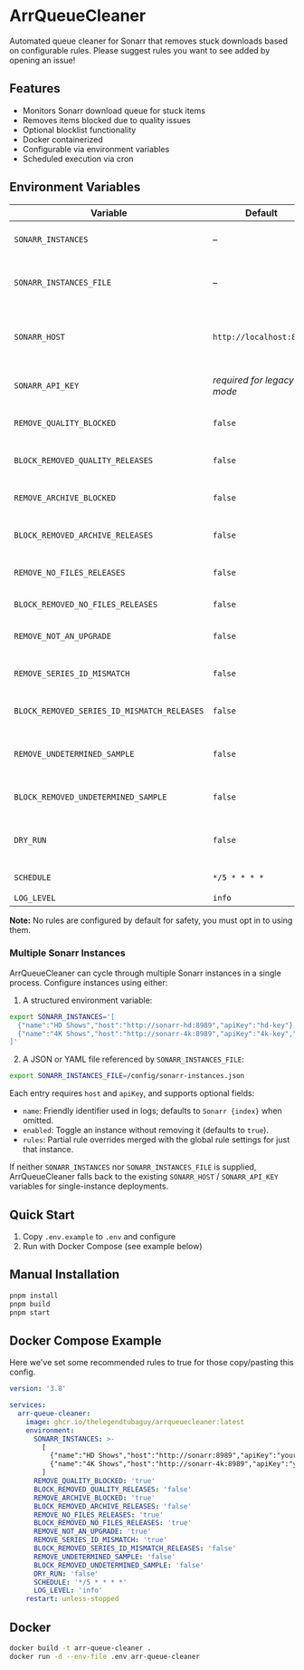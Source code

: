 # ArrQueueCleaner

Automated queue cleaner for Sonarr that removes stuck downloads based on configurable rules.  Please suggest rules you want to see added by opening an issue!

## Features

- Monitors Sonarr download queue for stuck items
- Removes items blocked due to quality issues
- Optional blocklist functionality
- Docker containerized
- Configurable via environment variables
- Scheduled execution via cron

## Environment Variables

| Variable | Default | Description |
|----------|---------|-------------|
| `SONARR_INSTANCES` | – | JSON array of Sonarr instances (see below) |
| `SONARR_INSTANCES_FILE` | – | Path to JSON/YAML file containing Sonarr instances |
| `SONARR_HOST` | `http://localhost:8989` | Legacy single-instance Sonarr URL (ignored when instances are provided) |
| `SONARR_API_KEY` | *required for legacy mode* | Legacy single-instance Sonarr API key |
| `REMOVE_QUALITY_BLOCKED` | `false` | Remove items blocked by quality rules |
| `BLOCK_REMOVED_QUALITY_RELEASES` | `false` | Add quality-blocked items to blocklist |
| `REMOVE_ARCHIVE_BLOCKED` | `false` | Remove items stuck due to archive files |
| `BLOCK_REMOVED_ARCHIVE_RELEASES` | `false` | Add archive-blocked items to blocklist |
| `REMOVE_NO_FILES_RELEASES` | `false` | Remove items with no eligible files |
| `BLOCK_REMOVED_NO_FILES_RELEASES` | `false` | Add no-files items to blocklist |
| `REMOVE_NOT_AN_UPGRADE` | `false` | Remove items flagged as "Not an upgrade" |
| `REMOVE_SERIES_ID_MISMATCH` | `false` | Remove items with series ID matching conflicts |
| `BLOCK_REMOVED_SERIES_ID_MISMATCH_RELEASES` | `false` | Add series ID mismatch items to blocklist |
| `REMOVE_UNDETERMINED_SAMPLE` | `false` | Remove items unable to determine if file is a sample |
| `BLOCK_REMOVED_UNDETERMINED_SAMPLE` | `false` | Add undetermined sample items to blocklist |
| `DRY_RUN` | `false` | Log actions without actually removing/blocking items |
| `SCHEDULE` | `*/5 * * * *` | Cron schedule (every 5 minutes) |
| `LOG_LEVEL` | `info` | Logging level |

**Note:** No rules are configured by default for safety, you must opt in to using them.

### Multiple Sonarr Instances

ArrQueueCleaner can cycle through multiple Sonarr instances in a single process. Configure instances using either:

1. A structured environment variable:

```bash
export SONARR_INSTANCES='[
  {"name":"HD Shows","host":"http://sonarr-hd:8989","apiKey":"hd-key"},
  {"name":"4K Shows","host":"http://sonarr-4k:8989","apiKey":"4k-key","rules":{"removeNotAnUpgrade":true}}
]'
```

2. A JSON or YAML file referenced by `SONARR_INSTANCES_FILE`:

```bash
export SONARR_INSTANCES_FILE=/config/sonarr-instances.json
```

Each entry requires `host` and `apiKey`, and supports optional fields:

- `name`: Friendly identifier used in logs; defaults to `Sonarr {index}` when omitted.
- `enabled`: Toggle an instance without removing it (defaults to `true`).
- `rules`: Partial rule overrides merged with the global rule settings for just that instance.

If neither `SONARR_INSTANCES` nor `SONARR_INSTANCES_FILE` is supplied, ArrQueueCleaner falls back to the existing `SONARR_HOST` / `SONARR_API_KEY` variables for single-instance deployments.

## Quick Start

1. Copy `.env.example` to `.env` and configure
2. Run with Docker Compose (see example below)

## Manual Installation

```bash
pnpm install
pnpm build
pnpm start
```

## Docker Compose Example

Here we've set some recommended rules to true for those copy/pasting this config.
```yaml
version: '3.8'

services:
  arr-queue-cleaner:
    image: ghcr.io/thelegendtubaguy/arrqueuecleaner:latest
    environment:
      SONARR_INSTANCES: >-
        [
          {"name":"HD Shows","host":"http://sonarr:8989","apiKey":"your_hd_api_key"},
          {"name":"4K Shows","host":"http://sonarr-4k:8989","apiKey":"your_4k_api_key","rules":{"removeNotAnUpgrade":true}}
        ]
      REMOVE_QUALITY_BLOCKED: 'true'
      BLOCK_REMOVED_QUALITY_RELEASES: 'false'
      REMOVE_ARCHIVE_BLOCKED: 'true'
      BLOCK_REMOVED_ARCHIVE_RELEASES: 'false'
      REMOVE_NO_FILES_RELEASES: 'true'
      BLOCK_REMOVED_NO_FILES_RELEASES: 'true'
      REMOVE_NOT_AN_UPGRADE: 'true'
      REMOVE_SERIES_ID_MISMATCH: 'true'
      BLOCK_REMOVED_SERIES_ID_MISMATCH_RELEASES: 'false'
      REMOVE_UNDETERMINED_SAMPLE: 'false'
      BLOCK_REMOVED_UNDETERMINED_SAMPLE: 'false'
      DRY_RUN: 'false'
      SCHEDULE: '*/5 * * * *'
      LOG_LEVEL: 'info'
    restart: unless-stopped
```

## Docker

```bash
docker build -t arr-queue-cleaner .
docker run -d --env-file .env arr-queue-cleaner
```

